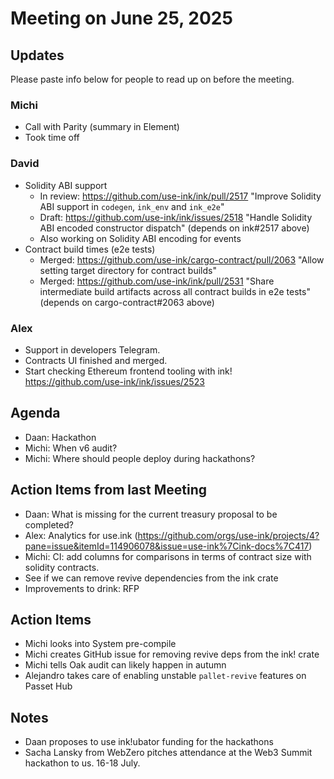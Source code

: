 # Meeting on June 25, 2025

## Updates

Please paste info below for people to read up on before the meeting.

### Michi
- Call with Parity (summary in Element)
- Took time off

### David
- Solidity ABI support
  - In review: https://github.com/use-ink/ink/pull/2517 "Improve Solidity ABI support in `codegen`, `ink_env` and `ink_e2e`"
  - Draft: https://github.com/use-ink/ink/issues/2518 "Handle Solidity ABI encoded constructor dispatch" (depends on ink#2517 above)
  - Also working on Solidity ABI encoding for events
- Contract build times (e2e tests)
  - Merged: https://github.com/use-ink/cargo-contract/pull/2063 "Allow setting target directory for contract builds"
  - Merged: https://github.com/use-ink/ink/pull/2531 "Share intermediate build artifacts across all contract builds in e2e tests" (depends on cargo-contract#2063 above)

### Alex
- Support in developers Telegram.
- Contracts UI finished and merged.
- Start checking Ethereum frontend tooling with ink! https://github.com/use-ink/ink/issues/2523

## Agenda
- Daan: Hackathon
- Michi: When v6 audit?
- Michi: Where should people deploy during hackathons?

## Action Items from last Meeting
- Daan: What is missing for the current treasury proposal to be completed? 
- Alex: Analytics for use.ink (https://github.com/orgs/use-ink/projects/4?pane=issue&itemId=114906078&issue=use-ink%7Cink-docs%7C417)
- Michi: CI: add columns for comparisons in terms of contract size with solidity contracts.
- See if we can remove revive dependencies from the ink crate
- Improvements to drink: RFP

## Action Items
- Michi looks into System pre-compile
- Michi creates GitHub issue for removing revive deps from the ink! crate
- Michi tells Oak audit can likely happen in autumn
- Alejandro takes care of enabling unstable `pallet-revive` features on Passet Hub
  
## Notes
- Daan proposes to use ink!ubator funding for the hackathons
- Sacha Lansky from WebZero pitches attendance at the Web3 Summit hackathon to us. 16-18 July.
